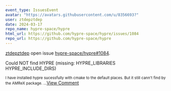 ```yaml
---
event_type: IssuesEvent
avatar: "https://avatars.githubusercontent.com/u/8356693?"
user: ztdepztdep
date: 2024-03-17
repo_name: hypre-space/hypre
html_url: https://github.com/hypre-space/hypre/issues/1084
repo_url: https://github.com/hypre-space/hypre
---
```


<a href='https://github.com/ztdepztdep' target='_blank'>ztdepztdep</a> open issue <a href='https://github.com/hypre-space/hypre/issues/1084' target='_blank'>hypre-space/hypre#1084</a>.

<p>  Could NOT find HYPRE (missing: HYPRE_LIBRARIES HYPRE_INCLUDE_DIRS)</p><small>I have installed hypre sucessfully with cmake to the default places. But it still cann't find by the AMReX package. ...</small><a href='https://github.com/hypre-space/hypre/issues/1084' target='_blank'>View Comment</a>